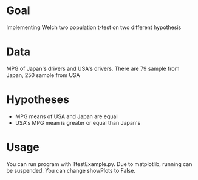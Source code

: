 # Goal
Implementing Welch two population t-test on two different hypothesis

# Data
MPG of Japan's drivers and USA's drivers. There are 79 sample from Japan, 250 sample from USA

# Hypotheses
- MPG means of USA and Japan are equal
- USA's MPG mean is greater or equal than Japan's

# Usage
You can run program with TtestExample.py. Due to matplotlib, running can be suspended. You can change showPlots to False.
